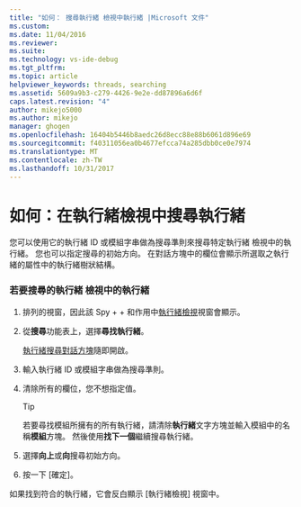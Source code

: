```yaml
---
title: "如何： 搜尋執行緒 檢視中執行緒 |Microsoft 文件"
ms.custom: 
ms.date: 11/04/2016
ms.reviewer: 
ms.suite: 
ms.technology: vs-ide-debug
ms.tgt_pltfrm: 
ms.topic: article
helpviewer_keywords: threads, searching
ms.assetid: 5609a9b3-c279-4426-9e2e-dd87896a6d6f
caps.latest.revision: "4"
author: mikejo5000
ms.author: mikejo
manager: ghogen
ms.openlocfilehash: 16404b5446b8aedc26d8ecc88e88b6061d896e69
ms.sourcegitcommit: f40311056ea0b4677efcca74a285dbb0ce0e7974
ms.translationtype: MT
ms.contentlocale: zh-TW
ms.lasthandoff: 10/31/2017
---
```

# <a name="how-to-search-for-a-thread-in-threads-view"></a>如何：在執行緒檢視中搜尋執行緒
您可以使用它的執行緒 ID 或模組字串做為搜尋準則來搜尋特定執行緒 檢視中的執行緒。 您也可以指定搜尋的初始方向。 在對話方塊中的欄位會顯示所選取之執行緒的屬性中的執行緒樹狀結構。  
  
### <a name="to-search-for-a-thread-in-threads-view"></a>若要搜尋的執行緒 檢視中的執行緒  
  
1.  排列的視窗，因此該 Spy + + 和作用中[執行緒檢視](../debugger/threads-view.md)視窗會顯示。  
  
2.  從**搜尋**功能表上，選擇**尋找執行緒**。  
  
     [執行緒搜尋對話方塊](../debugger/thread-search-dialog-box.md)隨即開啟。  
  
3.  輸入執行緒 ID 或模組字串做為搜尋準則。  
  
4.  清除所有的欄位，您不想指定值。  
  
    > [!TIP]
    >  若要尋找模組所擁有的所有執行緒，請清除**執行緒**文字方塊並輸入模組中的名稱**模組**方塊。 然後使用**找下一個**繼續搜尋執行緒。  
  
5.  選擇**向上**或**向**搜尋初始方向。  
  
6.  按一下 [確定]。  
  
 如果找到符合的執行緒，它會反白顯示 [執行緒檢視] 視窗中。